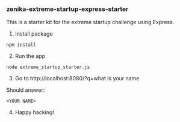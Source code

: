 ### zenika-extreme-startup-express-starter

This is a starter kit for the extreme startup challenge using Express.

1. Install package

```
npm install
```

2. Run the app

```
node extreme_startup_starter.js
```

3. Go to http://localhost:8080/?q=what is your name
 
 Should answer:
 ```
 <YOUR NAME>
 ```

4. Happy hacking!